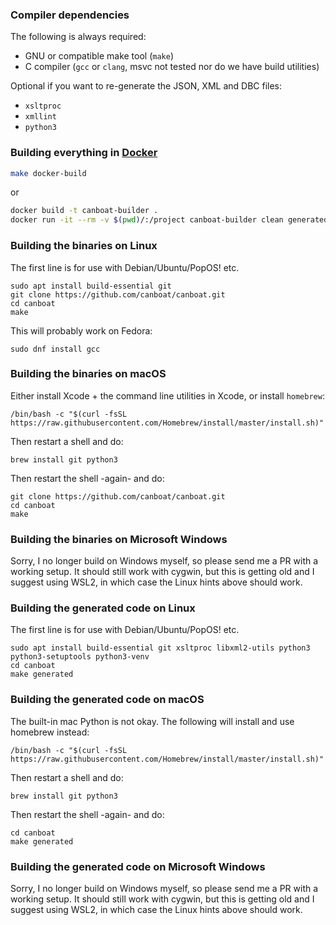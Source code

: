 
### Compiler dependencies

The following is always required:

* GNU or compatible make tool (`make`)
* C compiler (`gcc` or `clang`, msvc not tested nor do we have build utilities)

Optional if you want to re-generate the JSON, XML and DBC files:

* `xsltproc`
* `xmllint`
* `python3`


### Building everything in [Docker](https://www.docker.com/)

```bash
make docker-build
```

or

```bash
docker build -t canboat-builder .
docker run -it --rm -v $(pwd)/:/project canboat-builder clean generated
```

### Building the binaries on Linux

The first line is for use with Debian/Ubuntu/PopOS! etc.

    sudo apt install build-essential git
    git clone https://github.com/canboat/canboat.git
    cd canboat
    make

This will probably work on Fedora:

    sudo dnf install gcc

### Building the binaries on macOS

Either install Xcode + the command line utilities in Xcode, or install `homebrew`:

    /bin/bash -c "$(curl -fsSL https://raw.githubusercontent.com/Homebrew/install/master/install.sh)"

Then restart a shell and do:

    brew install git python3

Then restart the shell -again- and do:

    git clone https://github.com/canboat/canboat.git
    cd canboat
    make


### Building the binaries on Microsoft Windows

Sorry, I no longer build on Windows myself, so please send me a PR with a working setup.
It should still work with cygwin, but this is getting old and I suggest using WSL2, in which case the Linux hints above should work.



### Building the generated code on Linux

The first line is for use with Debian/Ubuntu/PopOS! etc.

    sudo apt install build-essential git xsltproc libxml2-utils python3 python3-setuptools python3-venv
    cd canboat
    make generated

### Building the generated code on macOS

The built-in mac Python is not okay. The following will install and use homebrew instead:

    /bin/bash -c "$(curl -fsSL https://raw.githubusercontent.com/Homebrew/install/master/install.sh)"

Then restart a shell and do:

    brew install git python3

Then restart the shell -again- and do:

    cd canboat
    make generated


### Building the generated code on Microsoft Windows

Sorry, I no longer build on Windows myself, so please send me a PR with a working setup.
It should still work with cygwin, but this is getting old and I suggest using WSL2, in which case the Linux hints above should work.




